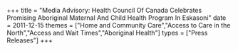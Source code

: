 +++
title = "Media Advisory: Health Council Of Canada Celebrates Promising Aboriginal Maternal And Child Health Program In Eskasoni"
date = 2011-12-15
themes = ["Home and Community Care","Access to Care in the North","Access and Wait Times","Aboriginal Health"]
types = ["Press Releases"]
+++

